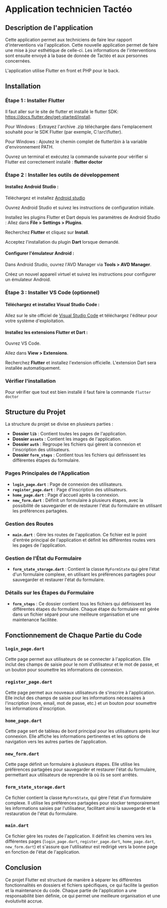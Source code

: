 
# Application technicien Tactéo

## Description de l'application

Cette application permet aux techniciens de faire leur rapport d'interventions via l'application. Cette nouvelle application permet de faire une mise à jour esthétique de celle-ci. Les informations de l'interventions sont ensuite envoyé à la base de donnée de Tactéo et aux personnes concernées.

L'application utilise Flutter en front et PHP pour le back.

## Installation

### Étape 1 : Installer Flutter

Il faut aller sur le site de flutter et installé le flutter SDK: https://docs.flutter.dev/get-started/install.

Pour Windows : Extrayez l'archive .zip téléchargée dans l'emplacement souhaité pour le SDK Flutter (par exemple, C:\src\flutter).

Pour Windows :
Ajoutez le chemin complet de flutter\bin à la variable d'environnement PATH.

Ouvrez un terminal et exécutez la commande suivante pour vérifier si Flutter est correctement installé : **flutter doctor**

### Étape 2 : Installer les outils de développement

#### Installez Android Studio :

Téléchargez et installez [Android studio](https://developer.android.com/studio?hl=fr)

Ouvrez Android Studio et suivez les instructions de configuration initiale.

Installez les plugins Flutter et Dart depuis les paramètres de Android Studio :
Allez dans **File > Settings > Plugins**.

Recherchez **Flutter** et cliquez sur **Install**.

Acceptez l'installation du plugin **Dart** lorsque demandé.

#### Configurer l'émulateur Android :

Dans Android Studio, ouvrez l'AVD Manager via **Tools > AVD Manager**.

Créez un nouvel appareil virtuel et suivez les instructions pour configurer un émulateur Android.

### Étape 3 : Installer VS Code (optionnel)

#### Téléchargez et installez Visual Studio Code :

Allez sur le site officiel de [Visual Studio Code](https://code.visualstudio.com) et téléchargez l'éditeur pour votre système d'exploitation.

#### Installez les extensions Flutter et Dart :

Ouvrez VS Code.

Allez dans **View > Extensions**.

Recherchez **Flutter** et installez l'extension officielle. L'extension Dart sera installée automatiquement.

### Vérifier l'installation

Pour vérifier que tout est bien installé il faut faire la commande ```flutter doctor```

## Structure du Projet
La structure du projet se divise en plusieurs parties :

- **Dossier `lib`** : Contient toutes les pages de l'application.
- **Dossier `assets`** : Contient les images de l'application.
- **Dossier `auth`** : Regroupe les fichiers qui gèrent la connexion et l'inscription des utilisateurs.
- **Dossier `form_steps`** : Contient tous les fichiers qui définissent les différentes étapes du formulaire.

### Pages Principales de l'Application

- **`login_page.dart`** : Page de connexion des utilisateurs.
- **`register_page.dart`** : Page d'inscription des utilisateurs.
- **`home_page.dart`** : Page d'accueil après la connexion.
- **`new_form.dart`** : Définit un formulaire à plusieurs étapes, avec la possibilité de sauvegarder et de restaurer l'état du formulaire en utilisant les préférences partagées.

### Gestion des Routes

- **`main.dart`** : Gère les routes de l'application. Ce fichier est le point d'entrée principal de l'application et définit les différentes routes vers les pages de l'application.

### Gestion de l'État du Formulaire

- **`form_state_storage.dart`** : Contient la classe `MyFormState` qui gère l'état d'un formulaire complexe, en utilisant les préférences partagées pour sauvegarder et restaurer l'état du formulaire.

### Détails sur les Étapes du Formulaire

- **`form_steps`** : Ce dossier contient tous les fichiers qui définissent les différentes étapes du formulaire. Chaque étape du formulaire est gérée dans un fichier séparé pour une meilleure organisation et une maintenance facilitée.

## Fonctionnement de Chaque Partie du Code

### `login_page.dart`
Cette page permet aux utilisateurs de se connecter à l'application. Elle inclut des champs de saisie pour le nom d'utilisateur et le mot de passe, et un bouton pour soumettre les informations de connexion.

### `register_page.dart`
Cette page permet aux nouveaux utilisateurs de s'inscrire à l'application. Elle inclut des champs de saisie pour les informations nécessaires à l'inscription (nom, email, mot de passe, etc.) et un bouton pour soumettre les informations d'inscription.

### `home_page.dart`
Cette page sert de tableau de bord principal pour les utilisateurs après leur connexion. Elle affiche les informations pertinentes et les options de navigation vers les autres parties de l'application.

### `new_form.dart`
Cette page définit un formulaire à plusieurs étapes. Elle utilise les préférences partagées pour sauvegarder et restaurer l'état du formulaire, permettant aux utilisateurs de reprendre là où ils se sont arrêtés.

### `form_state_storage.dart`
Ce fichier contient la classe `MyFormState`, qui gère l'état d'un formulaire complexe. Il utilise les préférences partagées pour stocker temporairement les informations saisies par l'utilisateur, facilitant ainsi la sauvegarde et la restauration de l'état du formulaire.

### `main.dart`
Ce fichier gère les routes de l'application. Il définit les chemins vers les différentes pages (`login_page.dart`, `register_page.dart`, `home_page.dart`, `new_form.dart`) et s'assure que l'utilisateur est redirigé vers la bonne page en fonction de l'état de l'application.

## Conclusion
Ce projet Flutter est structuré de manière à séparer les différentes fonctionnalités en dossiers et fichiers spécifiques, ce qui facilite la gestion et la maintenance du code. Chaque partie de l'application a une responsabilité bien définie, ce qui permet une meilleure organisation et une évolutivité accrue.







